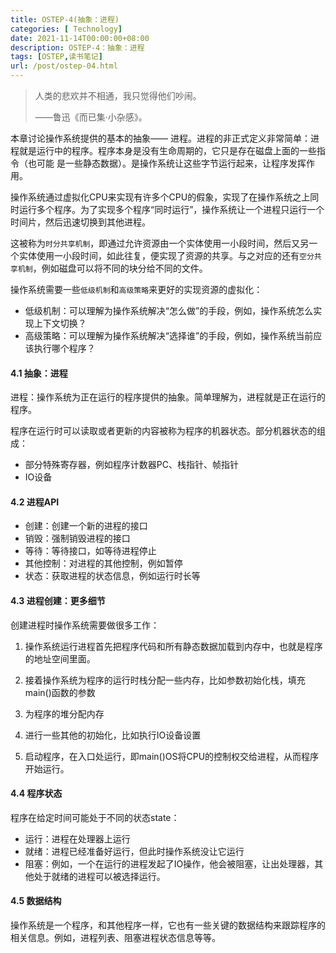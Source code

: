 ```yaml
---
title: OSTEP-4(抽象：进程)
categories: [ Technology]
date: 2021-11-14T00:00:00+08:00
description: OSTEP-4：抽象：进程
tags: [OSTEP,读书笔记]
url: /post/ostep-04.html
---
```





>  人类的悲欢并不相通，我只觉得他们吵闹。
>
>  ——鲁迅《而已集·小杂感》。

<!-- more -->

本章讨论操作系统提供的基本的抽象—— 进程。进程的非正式定义非常简单：进程就是运行中的程序。程序本身是没有生命周期的，它只是存在磁盘上面的一些指令（也可能 是一些静态数据）。是操作系统让这些字节运行起来，让程序发挥作用。

操作系统通过虚拟化CPU来实现有许多个CPU的假象，实现了在操作系统之上同时运行多个程序。为了实现多个程序“同时运行”，操作系统让一个进程只运行一个时间片，然后迅速切换到其他进程。

这被称为`时分共享机制`，即通过允许资源由一个实体使用一小段时间，然后又另一个实体使用一小段时间，如此往复，便实现了资源的共享。与之对应的还有`空分共享机制`，例如磁盘可以将不同的块分给不同的文件。

操作系统需要一些`低级机制`和`高级策略`来更好的实现资源的虚拟化：

* 低级机制：可以理解为操作系统解决“怎么做”的手段，例如，操作系统怎么实现上下文切换？
* 高级策略：可以理解为操作系统解决“选择谁”的手段，例如，操作系统当前应该执行哪个程序？



#### 4.1 抽象：进程

进程：操作系统为正在运行的程序提供的抽象。简单理解为，进程就是正在运行的程序。

程序在运行时可以读取或者更新的内容被称为程序的机器状态。部分机器状态的组成：

* 部分特殊寄存器，例如程序计数器PC、栈指针、帧指针
* IO设备

#### 4.2 进程API

* 创建：创建一个新的进程的接口
* 销毁：强制销毁进程的接口
* 等待：等待接口，如等待进程停止
* 其他控制：对进程的其他控制，例如暂停
* 状态：获取进程的状态信息，例如运行时长等

#### 4.3 进程创建：更多细节

创建进程时操作系统需要做很多工作：

1. 操作系统运行进程首先把程序代码和所有静态数据加载到内存中，也就是程序的地址空间里面。

2. 接着操作系统为程序的运行时栈分配一些内存，比如参数初始化栈，填充main()函数的参数
3. 为程序的堆分配内存
4. 进行一些其他的初始化，比如执行IO设备设置
5. 启动程序，在入口处运行，即main()OS将CPU的控制权交给进程，从而程序开始运行。

#### 4.4 程序状态

程序在给定时间可能处于不同的状态state：

* 运行：进程在处理器上运行
* 就绪：进程已经准备好运行，但此时操作系统没让它运行
* 阻塞：例如，一个在运行的进程发起了IO操作，他会被阻塞，让出处理器，其他处于就绪的进程可以被选择运行。

#### 4.5 数据结构

操作系统是一个程序，和其他程序一样，它也有一些关键的数据结构来跟踪程序的相关信息。例如，进程列表、阻塞进程状态信息等等。
